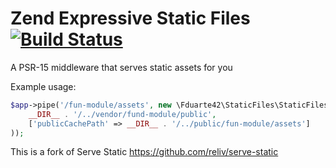 # Zend Expressive Static Files [![Build Status](https://api.travis-ci.com/fduarte42/laminas-static-files.svg?branch=master&status=passed)](https://app.travis-ci.com/github/fduarte42/laminas-static-files)
A PSR-15 middleware that serves static assets for you

Example usage:
```php
$app->pipe('/fun-module/assets', new \Fduarte42\StaticFiles\StaticFilesMiddleware(
    __DIR__ . '/../vendor/fund-module/public',
    ['publicCachePath' => __DIR__ . '/../public/fun-module/assets']
));
```

This is a fork of Serve Static https://github.com/reliv/serve-static
